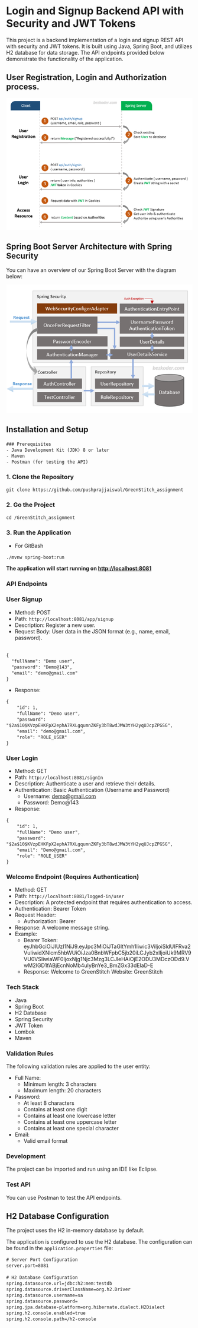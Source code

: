 # Login and Signup Backend API with Security and JWT Tokens

This project is a backend implementation of a login and signup REST API with security and JWT tokens. It is built using Java, Spring Boot, and utilizes H2 database for data storage. The API endpoints provided below demonstrate the functionality of the application.
## User Registration, Login and Authorization process.

![spring-boot-security-login-jwt-flow](spring-boot-security-login-jwt-flow.png)

## Spring Boot Server Architecture with Spring Security
You can have an overview of our Spring Boot Server with the diagram below:

![spring-boot-security-login-jwt-architecture](spring-boot-security-login-jwt-architecture.png)

## Installation and Setup

```
### Prerequisites
- Java Development Kit (JDK) 8 or later
- Maven
- Postman (for testing the API)
```

### 1. Clone the Repository

```
git clone https://github.com/pushprajjaiswal/GreenStitch_assignment
```

### 2. Go the Project

```
cd /GreenStitch_assignment
```

### 3. Run the Application
- For GitBash
```
./mvnw spring-boot:run

```
**The application will start running on [http://localhost:8081](http://localhost:8081)**

### **API Endpoints**

### User Signup

- Method: POST
- Path: `http://localhost:8081/app/signup`
- Description: Register a new user.
- Request Body: User data in the JSON format (e.g., name, email, password).

```

{
  "fullName": "Demo user",
  "password": "Demo@143",
  "email": "demo@gmail.com"
}
```

- Response:

```
{
    "id": 1,
    "fullName": "Demo user",
    "password": "$2a$10$KVzpEHKFpX2ephA7RXLgqumnZKFy3bT8wdJMW3tYH2yqUJcpZPGSG",
    "email": "demo@gmail.com",
    "role": "ROLE_USER"
}

```

### User Login

- Method: GET
- Path: `http://localhost:8081/signIn`
- Description: Authenticate a user and retrieve their details.
- Authentication: Basic Authentication (Username and Password)
    - Username: [demo@gmail.com](mailto:sk@gmail.com)
    - Password: Demo@143
- Response:

```
{
    "id": 1,
    "fullName": "Demo user",
    "password": "$2a$10$KVzpEHKFpX2ephA7RXLgqumnZKFy3bT8wdJMW3tYH2yqUJcpZPGSG",
    "email": "Demo@gmail.com",
    "role": "ROLE_USER"
}

```

### Welcome Endpoint (Requires Authentication)

- Method: GET
- Path: `http://localhost:8081/logged-in/user`
- Description: A protected endpoint that requires authentication to access.
- Authentication: Bearer Token
- Request Header:
    - Authorization: Bearer <token>
- Response: A welcome message string.
- Example:
    - Bearer Token: eyJhbGciOiJIUzI1NiJ9.eyJpc3MiOiJTaGltYmh1Iiwic3ViIjoiSldUIFRva2VuIiwidXNlcm5hbWUiOiJza0BnbWFpbC5jb20iLCJyb2xlIjoiUk9MRV9VU0VSIiwiaWF0IjoxNjg1Njc3Mzg3LCJleHAiOjE2ODU3MDczODd9.VwM2IGD1fABjEcnNoMb4uIyBnYe3_BmZGx33dElaD-E
    - Response: Welcome to GreenStitch Website: GreenStitch

### Tech Stack

- Java
- Spring Boot
- H2 Database
- Spring Security
- JWT Token
- Lombok
- Maven

### Validation Rules

The following validation rules are applied to the user entity:

- Full Name:
    - Minimum length: 3 characters
    - Maximum length: 20 characters
- Password:
    - At least 8 characters
    - Contains at least one digit
    - Contains at least one lowercase letter
    - Contains at least one uppercase letter
    - Contains at least one special character
- Email:
    - Valid email format

### Development

The project can be imported and run using an IDE like Eclipse.

### Test API

You can use Postman to test the API endpoints.

## H2 Database Configuration

The project uses the H2 in-memory database by default.

The application is configured to use the H2 database. The configuration can be found in the `application.properties` file:

```
# Server Port Configuration
server.port=8081

# H2 Database Configuration
spring.datasource.url=jdbc:h2:mem:testdb
spring.datasource.driverClassName=org.h2.Driver
spring.datasource.username=sa
spring.datasource.password=
spring.jpa.database-platform=org.hibernate.dialect.H2Dialect
spring.h2.console.enabled=true
spring.h2.console.path=/h2-console

```


 
